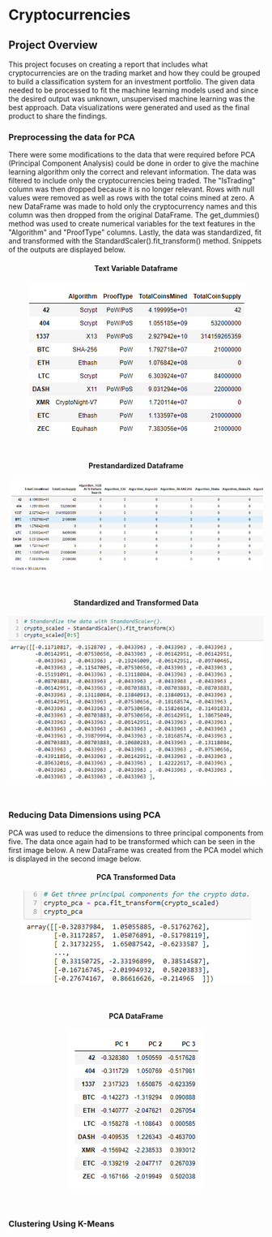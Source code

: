 # Cryptocurrencies
## Project Overview
This project focuses on creating a report that includes what cryptocurrencies are on the trading market and how they
could be grouped to build a classification system for an investment portfolio. The given data needed to be processed
to fit the machine learning models used and since the desired output was unknown, unsupervised machine learning was
the best approach. Data visualizations were generated and used as the final product to share the findings.

### Preprocessing the data for PCA
There were some modifications to the data that were required before PCA (Principal Component Analysis) could be done 
in order to give the machine learning algorithm only the correct and relevant information. The data was filtered to 
include only the cryptocurrencies being traded. The "IsTrading" column was then dropped because it is no longer 
relevant. Rows with null values were removed as well as rows with the total coins mined at zero. A new DataFrame was 
made to hold only the cryptocurrency names and this column was then dropped from the original DataFrame. The get_dummies() 
method was used to create numerical variables for the text features in the "Algorithm" and "ProofType" columns. Lastly, 
the data was standardized, fit and transformed with the StandardScaler().fit_transform() method. Snippets of the outputs
are displayed below. <br>

<h4 align="center">Text Variable Dataframe</h4>
<p align="center">
    <img src= "https://github.com/Bropell/Cryptocurrencies/blob/main/Resources/Text_variable%20data.png"/>
</p><br>

<h4 align="center">Prestandardized Dataframe</h4>
<p align="center">
    <img src= "https://github.com/Bropell/Cryptocurrencies/blob/main/Resources/Prestandardized%20data.png"/>
</p><br>

<h4 align="center">Standardized and Transformed Data</h4>
<p align="center">
    <img src= "https://github.com/Bropell/Cryptocurrencies/blob/main/Resources/Standardized_transformed%20data.png"/>
</p><br>

### Reducing Data Dimensions using PCA
PCA was used to reduce the dimensions to three principal components from five. The data once again had to be transformed
which can be seen in the first image below. A new DataFrame was created from the PCA model which is displayed in the second 
image below.<br>  

<h4 align="center">PCA Transformed Data</h4>
<p align="center">
    <img src= "https://github.com/Bropell/Cryptocurrencies/blob/main/Resources/PCA_transformed.png"/>
</p><br>

<h4 align="center">PCA DataFrame</h4>
<p align="center">
    <img src= "https://github.com/Bropell/Cryptocurrencies/blob/main/Resources/PCA_DataFrame.png"/>
</p><br>

### Clustering Using K-Means
